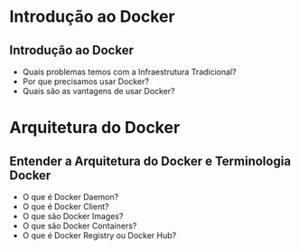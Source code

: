 # Introdução ao Docker

## Introdução ao Docker
- Quais problemas temos com a Infraestrutura Tradicional?
- Por que precisamos usar Docker? 
- Quais são as vantagens de usar Docker?



# Arquitetura do Docker

## Entender a Arquitetura do Docker e Terminologia Docker
- O que é Docker Daemon? 
- O que é Docker Client?
- O que são Docker Images?
- O que são Docker Containers?
- O que é Docker Registry ou Docker Hub?



